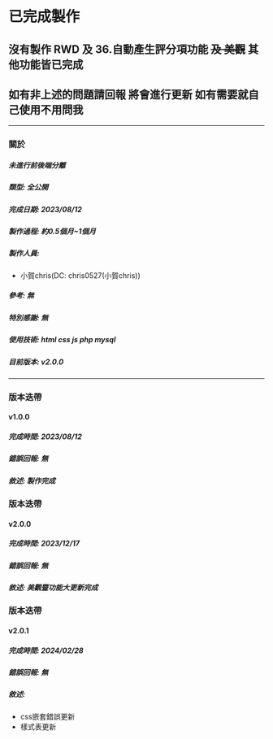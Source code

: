 # **已完成製作**
## 沒有製作 RWD 及 36.自動產生評分項功能 ~~及 美觀~~ 其他功能皆已完成
## 如有非上述的問題請回報 將會進行更新 如有需要就自己使用不用問我

---

### 關於
##### **未**進行前後端分離
##### 類型: 全公開
##### 完成日期: 2023/08/12
##### 製作過程: 約0.5個月~1個月
##### 製作人員:
- 小賀chris(DC: chris0527(小賀chris))
##### 參考: 無
##### 特別感謝: 無
##### 使用技術: html css js php mysql
##### 目前版本: v2.0.0

---

### 版本迭帶
#### v1.0.0
##### 完成時間: 2023/08/12
##### 錯誤回報: 無
##### 敘述: 製作完成

### 版本迭帶
#### v2.0.0
##### 完成時間: 2023/12/17
##### 錯誤回報: 無
##### 敘述: 美觀暨功能大更新完成

### 版本迭帶
#### v2.0.1
##### 完成時間: 2024/02/28
##### 錯誤回報: 無
##### 敘述:
- css嵌套錯誤更新
- 樣式表更新